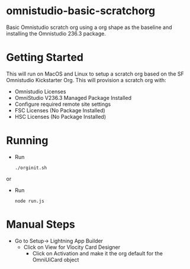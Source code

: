 # omnistudio-basic-scratchorg
Basic Omnistudio scratch org using a org shape as the baseline and installing the Omnistudio 236.3 package.

# Getting Started
This will run on MacOS and Linux to setup a scratch org based on the SF Omnistudio Kickstarter Org. 
This will provision a scratch org with:
* Omnistudio Licenses
* OmniStudio V236.3 Managed Package Installed
* Configure required remote site settings
* FSC Licenses (No Package Installed)
* HSC Licenses (No Package Installed)

# Running
* Run
    ```
    ./orginit.sh
    ```
or
* Run

    ```
    node run.js
    ```

# Manual Steps
* Go to Setup-> Lightning App Builder
    * Click on View for Vlocity Card Designer
        * Click on Activation and make it the org default for the OmniUiCard object